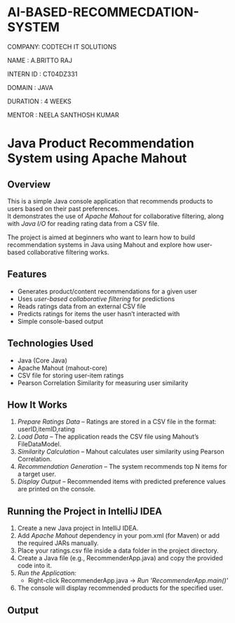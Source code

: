 # AI-BASED-RECOMMECDATION-SYSTEM

COMPANY: CODTECH IT SOLUTIONS

NAME : A.BRITTO RAJ

INTERN ID : CT04DZ331

DOMAIN : JAVA

DURATION : 4 WEEKS

MENTOR : NEELA SANTHOSH KUMAR


# Java Product Recommendation System using Apache Mahout

## Overview
This is a simple Java console application that recommends products to users based on their past preferences.  
It demonstrates the use of *Apache Mahout* for collaborative filtering, along with *Java I/O* for reading rating data from a CSV file.

The project is aimed at beginners who want to learn how to build recommendation systems in Java using Mahout and explore how user-based collaborative filtering works.

## Features
- Generates product/content recommendations for a given user
- Uses *user-based collaborative filtering* for predictions
- Reads ratings data from an external CSV file
- Predicts ratings for items the user hasn’t interacted with
- Simple console-based output

## Technologies Used
- Java (Core Java)
- Apache Mahout (mahout-core)
- CSV file for storing user-item ratings
- Pearson Correlation Similarity for measuring user similarity

## How It Works
1. *Prepare Ratings Data* – Ratings are stored in a CSV file in the format:  
   userID,itemID,rating
2. *Load Data* – The application reads the CSV file using Mahout’s FileDataModel.
3. *Similarity Calculation* – Mahout calculates user similarity using Pearson Correlation.
4. *Recommendation Generation* – The system recommends top N items for a target user.
5. *Display Output* – Recommended items with predicted preference values are printed on the console.

## Running the Project in IntelliJ IDEA
1. Create a new Java project in IntelliJ IDEA.
2. Add *Apache Mahout* dependency in your pom.xml (for Maven) or add the required JARs manually.
3. Place your ratings.csv file inside a data folder in the project directory.
4. Create a Java file (e.g., RecommenderApp.java) and copy the provided code into it.
5. *Run the Application:*
   - Right-click RecommenderApp.java → *Run 'RecommenderApp.main()'*
6. The console will display recommended products for the specified user.

## Output
